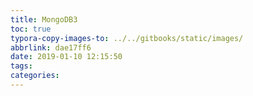 ```yaml
---
title: MongoDB3
toc: true
typora-copy-images-to: ../../gitbooks/static/images/
abbrlink: dae17ff6
date: 2019-01-10 12:15:50
tags:
categories:
---
```

